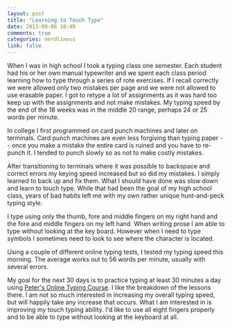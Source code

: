 ```yaml
---
layout: post
title: "Learning to Touch Type"
date: 2013-09-06 10:49
comments: true
categories: nerdliness
link: false
---
```

When I was in high school I took a typing class one semester. Each student had
his or her own manual typewriter and we spent each class period learning how to
type through a series of rote exercises. If I recall correctly we were allowed
only two mistakes per page and we were not allowed to use erasable paper. I got
to retype a lot of assignments as it was hard too keep up with the assignments
and not make mistakes. My typing speed by the end of the 18 weeks was in the
middle 20 range, perhaps 24 or 25 words per minute.

In college I first programmed on card punch machines and later on terminals.
Card punch machines are even less forgiving than typing paper -- once you make
a mistake the entire card is ruined and you have to re-punch it. I tended to
punch slowly so as not to make costly mistakes.

After transitioning to terminals where it was possible to backspace and correct
errors my keying speed increased but so did my mistakes. I simply learned to
back up and fix them. What I should have done was slow down and learn to touch
type. While that had been the goal of my high school class, years of bad habits
left me with my own rather unique hunt-and-peck typing style.

I type using only the thumb, fore and middle fingers on my right hand and the fore and
middle fingers on my left hand. When writing prose I am able to type without
looking at the key board. However when I need to type symbols I sometimes need
to look to see where the character is located. 

Using a couple of different online typing tests, I tested my typing speed this
morning. The average works out to 56 words per minute, usually with several
errors. 

My goal for the next 30 days is to practice typing at least 30 minutes a day
using [Peter's Online Typing Course](http://typing-lessons.org "Peter's Online
Typing Course"). I like the breakdown of the lessons there. I am not so much
interested in increasing my overall typing speed, but will happily take any
increase that occurs. What I am interested in is improving my touch typing
ability. I'd like to use all eight fingers properly and to be able to type
without looking at the keyboard at all.
